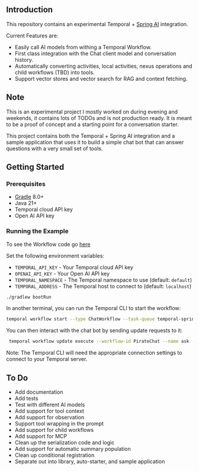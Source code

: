 ## Introduction

This repository contains an experimental Temporal + [Spring AI](https://spring.io/projects/spring-ai) integration. 

Current Features are:
* Easily call AI models from withing a Temporal Workflow.
* First class integration with the Chat client model and conversation history.
* Automatically converting activities, local activities, nexus operations and child workflows (TBD) into tools.
* Support vector stores and vector search for RAG and context fetching.

## Note

This is an experimental project I mostly worked on during evening and weekends, it contains lots of TODOs and is not production ready. It is meant to be a proof of concept and a starting point for a conversation starter.

This project contains both the Temporal + Spring AI integration and a sample application that uses it to build a simple chat bot that can answer questions with a very small set of tools.

## Getting Started

### Prerequisites

* [Gradle](https://gradle.org/) 8.0+
* Java 21+
* Temporal cloud API key
* Open AI API key

### Running the Example

To see the Workflow code go [here](src/main/java/io/temporal/ai/workflows/ChatWorkflowImpl.java)


Set the following environment variables:
* `TEMPORAL_API_KEY` - Your Temporal cloud API key
* `OPENAI_API_KEY` - Your Open AI API key
* `TEMPORAL_NAMESPACE` - The Temporal namespace to use (default: `default`)
* `TEMPORAL_ADDRESS` - The Temporal host to connect to (default: `localhost`)


```bash
./gradlew bootRun
```

In another terminal, you can run the Temporal CLI to start the workflow:

```bash
temporal workflow start --type ChatWorkflow --task-queue temporal-spring-ai-chat-taskqueue --input '"You are a friendly chat bot that answers question in the voice of a Pirate"' --workflow-id PirateChat --tls
```
You can then interact with the chat bot by sending update requests to it:

```bash
 temporal workflow update execute --workflow-id PirateChat --name ask --input '"Can you set me an alarm to fire in two hours and tell me when"' --tls
```

Note: The Temporal CLI will need the appropriate connection settings to connect to your Temporal server.

## To Do

* Add documentation
* Add tests
* Test with different AI models
* Add support for tool context
* Add support for observation
* Support tool wrapping in the prompt
* Add support for child workflows
* Add support for MCP
* Clean up the serialization code and logic
* Add support for automatic summary population
* Clean up conditional registration
* Separate out into library, auto-starter, and sample application
